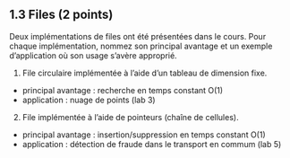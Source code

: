 ## 1.3 Files (2 points)
Deux implémentations de files ont été présentées dans le cours. Pour chaque implémentation, nommez son principal avantage et un exemple d’application où son usage s’avère approprié.

1. File circulaire implémentée à l’aide d’un tableau de dimension fixe.

* principal avantage : recherche en temps constant O(1)
* application : nuage de points (lab 3)

2. File implémentée à l’aide de pointeurs (chaîne de cellules).

* principal avantage : insertion/suppression en temps constant O(1)
* application : détection de fraude dans le transport en commum (lab 5)
